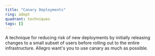 ```yaml
---
title: "Canary Deployments"
ring: adopt
quadrant: techniques
tags: []
---
```


A technique for reducing risk of new deployments by initially releasing changes to a small subset of users before
rolling out to the entire infrastructure. Allegro want's you to use canary as much as possible. 
